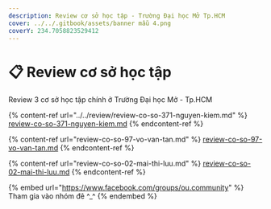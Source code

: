 ```yaml
---
description: Review cơ sở học tập - Trường Đại học Mở Tp.HCM
cover: ../../.gitbook/assets/banner mẫu 4.png
coverY: 234.7058823529412
---
```


# 📋 Review cơ sở học tập

Review 3 cơ sở học tập chính ở Trường Đại học Mở - Tp.HCM

{% content-ref url="../../review/review-co-so-371-nguyen-kiem.md" %}
[review-co-so-371-nguyen-kiem.md](../../review/review-co-so-371-nguyen-kiem.md)
{% endcontent-ref %}

{% content-ref url="review-co-so-97-vo-van-tan.md" %}
[review-co-so-97-vo-van-tan.md](review-co-so-97-vo-van-tan.md)
{% endcontent-ref %}

{% content-ref url="review-co-so-02-mai-thi-luu.md" %}
[review-co-so-02-mai-thi-luu.md](review-co-so-02-mai-thi-luu.md)
{% endcontent-ref %}

{% embed url="https://www.facebook.com/groups/ou.community" %}
Tham gia vào nhóm đê ^\_^
{% endembed %}
